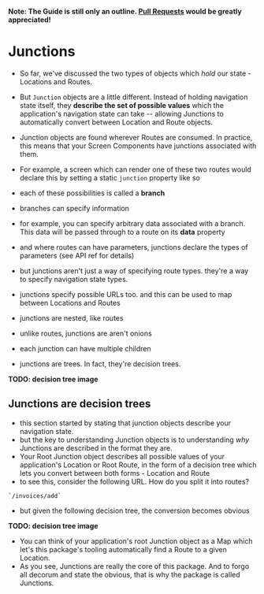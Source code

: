 **Note: The Guide is still only an outline. [Pull Requests](https://github.com/jamesknelson/junctions) would be greatly appreciated!**

# Junctions

- So far, we've discussed the two types of objects which *hold* our state - Locations and Routes.
- But `Junction` objects are a little different. Instead of holding navigation state itself, they **describe the set of possible values** which the application's navigation state can take -- allowing Junctions to automatically convert between Location and Route objects.

- Junction objects are found wherever Routes are consumed. In practice, this means that your Screen Components have junctions associated with them. 
- For example, a screen which can render one of these two routes would declare this by setting a static `junction` property like so

- each of these possibilities is called a **branch**
- branches can specify information
- for example, you can specify arbitrary data associated with a branch. This data will be passed through to a route on its **data** property
- and where routes can have parameters, junctions declare the types of parameters (see API ref for details)

- but junctions aren't just a way of specifying route types. they're a way to specify navigation state types.
- junctions specify possible URLs too. and this can be used to map between Locations and Routes

- junctions are nested, like routes
- unlike routes, junctions are aren't onions
- each junction can have multiple children
- junctions are trees. In fact, they're decision trees.

**TODO: decision tree image**

## Junctions are decision trees

- this section started by stating that junction objects describe your navigation state.
- but the key to understanding Junction objects is to understanding *why* Junctions are described in the format they are.
- Your Root Junction object describes all possible values of your application's Location or Root Route, in the form of a decision tree which lets you convert between both forms - Location and Route
- to see this, consider the following URL. How do you split it into routes?

```
`/invoices/add`
```

- but given the following decision tree, the conversion becomes obvious

**TODO: decision tree image**

- You can think of your application's root Junction object as a Map which let's this package's tooling automatically find a Route to a given Location.
- As you see, Junctions are really the core of this package. And to forgo all decorum and state the obvious, that is why the package is called Junctions.



